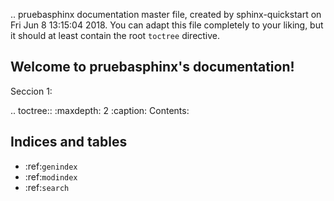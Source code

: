 .. pruebasphinx documentation master file, created by
   sphinx-quickstart on Fri Jun  8 13:15:04 2018.
   You can adapt this file completely to your liking, but it should at least
   contain the root `toctree` directive.

## Welcome to pruebasphinx's documentation!

Seccion 1:

.. toctree::
   :maxdepth: 2
   :caption: Contents:



## Indices and tables


* :ref:`genindex`
* :ref:`modindex`
* :ref:`search`
